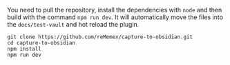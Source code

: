 You need to pull the repository, install the dependencies with `node` and then build with the command `npm run dev`. It will automatically move the files into the `docs/test-vault` and hot reload the plugin.

    git clone https://github.com/reMemex/capture-to-obsidian.git
    cd capture-to-obsidian
    npm install
    npm run dev
